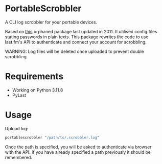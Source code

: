 # PortableScrobbler
A CLI log scrobbler for your portable devices.

Based on [this](https://code.launchpad.net/scrobblethis) orphaned package last updated in 2011. It utilised config files stating passwords in plain texts. This package rewrites the code to use last.fm's API to authenticate and connect your account for scrobbling.

WARNING: Log files will be deleted once uploaded to prevent double scrobbling.

# Requirements
- Working on Python 3.11.8
- PyLast

# Usage
Upload log:

```sh
portablescrobbler "/path/to/.scrobbler.log"
```

Once the path is specified, you will be asked to authenticate via browser with the API. If you have already specified a path previously it should be remembered. 
